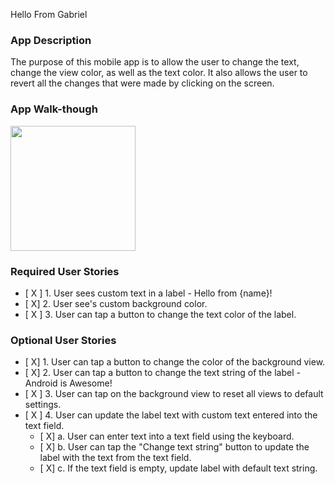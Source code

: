 
Hello From Gabriel
### App Description
The purpose of this mobile app is to allow the user to change the text, change the view color, as well as the text color. 
It also allows the user to revert all the changes that were made by clicking on the screen. 

### App Walk-though


<img src="http://g.recordit.co/hsTRwKsCya.gif" width=200><br>

### Required User Stories
- [ X ] 1. User sees custom text in a label - Hello from {name}!
- [ X] 2. User see's custom background color.
- [ X ] 3. User can tap a button to change the text color of the label.

### Optional User Stories
- [ X] 1. User can tap a button to change the color of the background view.  
- [ X] 2. User can tap a button to change the text string of the label - Android is Awesome!  
- [ X ] 3. User can tap on the background view to reset all views to default settings.  
- [ X ] 4. User can update the label text with custom text entered into the text field.  
   - [ X] a. User can enter text into a text field using the keyboard.  
   - [ X] b. User can tap the "Change text string" button to update the label with the text from the text field.  
   - [ X] c. If the text field is empty, update label with default text string.  
